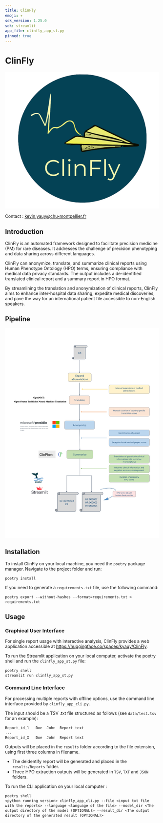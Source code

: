 ```yaml
---
title: ClinFly
emoji: ✈️
sdk_version: 1.25.0 
sdk: streamlit
app_file: clinfly_app_st.py
pinned: true
---
```


# ClinFly

![](img/clinfly_logo.png)


Contact : [kevin.yauy@chu-montpellier.fr](mailto:kevin.yauy@chu-montpellier.fr)

## Introduction

ClinFly is an automated framework designed to facilitate precision medicine (PM) for rare diseases. It addresses the challenge of precision phenotyping and data sharing across different languages.

ClinFly can anonymize, translate, and summarize clinical reports using Human Phenotype Ontology (HPO) terms, ensuring compliance with medical data privacy standards. The output includes a de-identified translated clinical report and a summary report in HPO format.

By streamlining the translation and anonymization of clinical reports, ClinFly aims to enhance inter-hospital data sharing, expedite medical discoveries, and pave the way for an international patient file accessible to non-English speakers.

## Pipeline 

![](img/pipeline.png)

## Installation

To install ClinFly on your local machine, you need the `poetry` package manager. Navigate to the project folder and run:

```
poetry install
```

If you need to generate a `requirements.txt` file, use the following command:
```
poetry export --without-hashes --format=requirements.txt > requirements.txt
```

## Usage

### Graphical User Interface 

For single report usage with interactive analysis, ClinFly provides a web application accessible at https://huggingface.co/spaces/kyauy/ClinFly.

To run the Streamlit application on your local computer, activate the poetry shell and run the `clinfly_app_st.py` file:
```
poetry shell
streamlit run clinfly_app_st.py
```

### Command Line Interface

For processing multiple reports with offline options, use the command line interface provided by `clinfly_app_cli.py`.

The input should be a TSV .txt file structured as follows (see `data/test.tsv` for an example):
```
Report_id_1   Doe  John  Report text 
...
Report_id_X   Doe  John  Report text
```

Outputs will be placed in the `results` folder according to the file extension, using first three columns in filename. 
- The deidentify report will be generated and placed in the `results/Reports` folder.
- Three HPO extraction outputs will be generated in `TSV`, `TXT` and `JSON` folders.

To run the CLI application on your local computer :
```
poetry shell
<python running version> clinfly_app_cli.py --file <input txt file with the reports> --language <language of the file> --model_dir <The output directory of the model (OPTIONAL)> --result_dir <The output directory of the generated result (OPTIONAL)>
```
